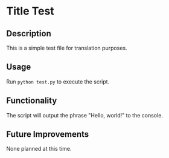 # Title Test

## Description
This is a simple test file for translation purposes.

## Usage
Run `python test.py` to execute the script.

## Functionality
The script will output the phrase "Hello, world!" to the console.

## Future Improvements
None planned at this time.
